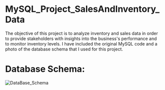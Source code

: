 # MySQL_Project_SalesAndInventory_Data
The objective of this project is to analyze inventory and sales data in order to provide stakeholders with insights into the business's performance and to monitor inventory levels. I have included the original MySQL code and a photo of the database schema that I used for this project.

# Database Schema:
![DataBase_Schema](https://github.com/MuhannadYaslam/MySQL_Projects_SalesAndInventory_Data/assets/132222576/fd613957-205d-4cc8-bf4d-1b41f372542f)
